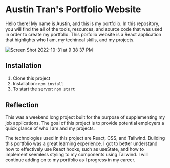 # Austin Tran's Portfolio Website
Hello there! 
My name is Austin, and this is my portfolio. 
In this repository, you will find the all of the tools, resources, and source code that was used in order to create my portfolio. 
This porfolio website is a React application that highlights who I am, my techincal skills, and my projects. 

![Screen Shot 2022-10-31 at 9 38 37 PM](https://user-images.githubusercontent.com/100303431/199139973-6fecb4db-dd8e-4a4e-901f-2108690ecf3a.png)

## Installation
1. Clone this project
2. Installation: `npm install`
3. To start the server: `npm start`

## Reflection

This was a weekend long project built for the purpose of supplementing my job applications. The goal of this project is to provide potential employers a quick glance of who I am and my projects. 

The technologies used in this project are React, CSS, and Tailwind. Building this portfolio was a great learning experience. I got to better understand how to effectively use React hooks, such as useState, and how to implement seemless styling to my components using Tailwind. I will continue adding on to my portfolio as I progress in my career. 






